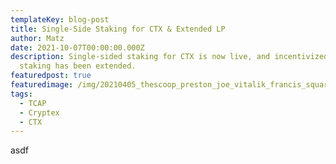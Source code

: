 ```yaml
---
templateKey: blog-post
title: Single-Side Staking for CTX & Extended LP
author: Matz
date: 2021-10-07T00:00:00.000Z
description: Single-sided staking for CTX is now live, and incentivized LP
  staking has been extended.
featuredpost: true
featuredimage: /img/20210405_thescoop_preston_joe_vitalik_francis_square-675x675.jpg
tags:
  - TCAP
  - Cryptex
  - CTX
---
```

asdf